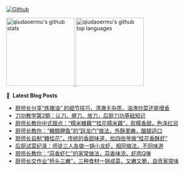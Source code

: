 [![Github](https://img.shields.io/github/followers/qiudaoermu?label=Follow&style=social)](https://github.com/qiudaoermu)

<a href="https://github.com/qiudaoermu">
  <img height="180em" src="https://github-readme-stats.vercel.app/api?username=qiudaoermu&show_icons=true&count_private=true" alt="qiudaoermu's github stats" />
  <img height="180em" src="https://github-readme-stats.vercel.app/api/top-langs/?username=qiudaoermu&layout=compact" alt="qiudaoermu's github top languages" />
</a>
<br/>

<!--
** qiudaoermu / qiudaoermu ** is a ✨ _special_ ✨ repository because its`README.md`(this file) appears on your GitHub profile.

Here are some ideas to get you started:

  - 🔭 I’m currently working on ...
- 🌱 I’m currently learning ...
- 👯 I’m looking to collaborate on ...
- 🤔 I’m looking for help with ...
- 💬 Ask me about ...
- 📫 How to reach me: ...
- 😄 Pronouns: ...
- ⚡ Fun fact: ...
-->

📕 &nbsp;**Latest Blog Posts**

<!-- BLOG-POST-LIST:START -->
- [厨师长分享“炼猪油” 的细节技巧，清澈无杂质，油渣炒菜还能增香](https://www.youtube.com/watch?v=yUVyx_KY5zo)
- [刀功教学第2期：认刀、握刀、放刀，后厨刀功基础知识](https://www.youtube.com/watch?v=ov6-SSFq-Yo)
- [厨师长教你中式甜点：“糯米糖藕”“桂花糯米藕”，软糯香甜，色泽红润](https://www.youtube.com/watch?v=UhNNfHvtB_Q)
- [厨师长教你：“糖醋鲤鱼”的“跃龙门”做法，外酥里嫩，酸甜适口](https://www.youtube.com/watch?v=PmVXsJqxOy0)
- [厨师长自制“糖桂花”，传统的香甜味道，给四伯爷做“桂花香酥虾”](https://www.youtube.com/watch?v=2PCJYWyd1ro)
- [后厨试菜纪录：师徒三人各做一锅小龙虾，相同做法，不同味道](https://www.youtube.com/watch?v=N8pScYhZO3Y)
- [厨师长教你：“蒜香虾仁”的家常做法，蒜香味浓，虾肉Q弹](https://www.youtube.com/watch?v=Trxh0iZ8FUM)
- [厨师长交作业“桥头三嫩”，三种食材一锅成菜，又嫩又脆，自贡家常味](https://www.youtube.com/watch?v=Dadf4ubGUXc)
<!-- BLOG-POST-LIST:END -->


